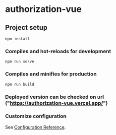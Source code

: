 # authorization-vue

## Project setup
```
npm install
```

### Compiles and hot-reloads for development
```
npm run serve
```

### Compiles and minifies for production
```
npm run build
```

### Deployed version can be checked on url ("https://authorization-vue.vercel.app/")

### Customize configuration
See [Configuration Reference](https://cli.vuejs.org/config/).
